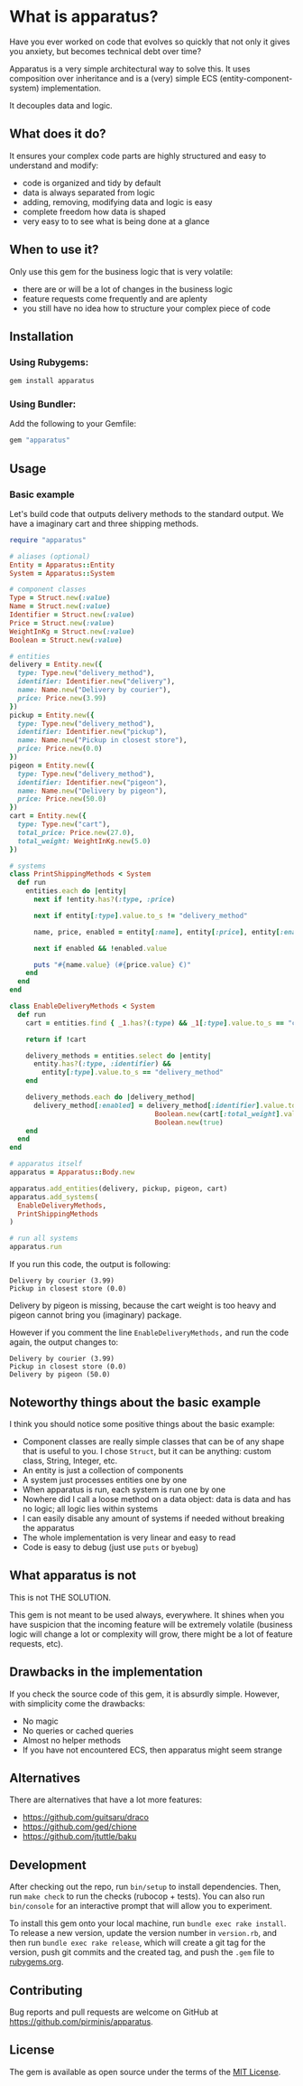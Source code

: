 # What is apparatus?

Have you ever worked on code that evolves so quickly that not only it gives you anxiety, but becomes technical debt over time?

Apparatus is a very simple architectural way to solve this. It uses composition over inheritance and is a (very) simple ECS (entity-component-system) implementation.

It decouples data and logic.

## What does it do?

It ensures your complex code parts are highly structured and easy to understand and modify:
- code is organized and tidy by default
- data is always separated from logic
- adding, removing, modifying data and logic is easy
- complete freedom how data is shaped
- very easy to to see what is being done at a glance

## When to use it?

Only use this gem for the business logic that is very volatile:
- there are or will be a lot of changes in the business logic
- feature requests come frequently and are aplenty
- you still have no idea how to structure your complex piece of code

## Installation

### Using Rubygems:

```sh
gem install apparatus
```

### Using Bundler:

Add the following to your Gemfile:

```sh
gem "apparatus"
```

## Usage

### Basic example

Let's build code that outputs delivery methods to the standard output. We have a imaginary cart and three shipping methods.

```ruby
require "apparatus"

# aliases (optional)
Entity = Apparatus::Entity
System = Apparatus::System

# component classes
Type = Struct.new(:value)
Name = Struct.new(:value)
Identifier = Struct.new(:value)
Price = Struct.new(:value)
WeightInKg = Struct.new(:value)
Boolean = Struct.new(:value)

# entities
delivery = Entity.new({
  type: Type.new("delivery_method"),
  identifier: Identifier.new("delivery"),
  name: Name.new("Delivery by courier"),
  price: Price.new(3.99)
})
pickup = Entity.new({
  type: Type.new("delivery_method"),
  identifier: Identifier.new("pickup"),
  name: Name.new("Pickup in closest store"),
  price: Price.new(0.0)
})
pigeon = Entity.new({
  type: Type.new("delivery_method"),
  identifier: Identifier.new("pigeon"),
  name: Name.new("Delivery by pigeon"),
  price: Price.new(50.0)
})
cart = Entity.new({
  type: Type.new("cart"),
  total_price: Price.new(27.0),
  total_weight: WeightInKg.new(5.0)
})

# systems
class PrintShippingMethods < System
  def run
    entities.each do |entity|
      next if !entity.has?(:type, :price)

      next if entity[:type].value.to_s != "delivery_method"

      name, price, enabled = entity[:name], entity[:price], entity[:enabled]

      next if enabled && !enabled.value

      puts "#{name.value} (#{price.value} €)"
    end
  end
end

class EnableDeliveryMethods < System
  def run
    cart = entities.find { _1.has?(:type) && _1[:type].value.to_s == "cart" }

    return if !cart

    delivery_methods = entities.select do |entity|
      entity.has?(:type, :identifier) &&
        entity[:type].value.to_s == "delivery_method"
    end

    delivery_methods.each do |delivery_method|
      delivery_method[:enabled] = delivery_method[:identifier].value.to_s == "pigeon" ?
                                    Boolean.new(cart[:total_weight].value < 0.1) :
                                    Boolean.new(true)
    end
  end
end

# apparatus itself
apparatus = Apparatus::Body.new

apparatus.add_entities(delivery, pickup, pigeon, cart)
apparatus.add_systems(
  EnableDeliveryMethods,
  PrintShippingMethods
)

# run all systems
apparatus.run
```

If you run this code, the output is following:
```
Delivery by courier (3.99)
Pickup in closest store (0.0)
```

Delivery by pigeon is missing, because the cart weight is too heavy and pigeon cannot bring you (imaginary) package.

However if you comment the line `EnableDeliveryMethods,` and run the code again, the output changes to:
```
Delivery by courier (3.99)
Pickup in closest store (0.0)
Delivery by pigeon (50.0)
```

## Noteworthy things about the basic example

I think you should notice some positive things about the basic example:
- Component classes are really simple classes that can be of any shape that is useful to you. I chose `Struct`, but it can be anything: custom class, String, Integer, etc.
- An entity is just a collection of components
- A system just processes entities one by one
- When apparatus is run, each system is run one by one
- Nowhere did I call a loose method on a data object: data is data and has no logic; all logic lies within systems
- I can easily disable any amount of systems if needed without breaking the apparatus
- The whole implementation is very linear and easy to read
- Code is easy to debug (just use `puts` or `byebug`)

## What apparatus is not

This is not THE SOLUTION.

This gem is not meant to be used always, everywhere. It shines when you have suspicion that the incoming feature will be extremely volatile (business logic will change a lot or complexity will grow, there might be a lot of feature requests, etc).

## Drawbacks in the implementation

If you check the source code of this gem, it is absurdly simple. However, with simplicity come the drawbacks:
- No magic
- No queries or cached queries
- Almost no helper methods
- If you have not encountered ECS, then apparatus might seem strange

## Alternatives

There are alternatives that have a lot more features:
- https://github.com/guitsaru/draco
- https://github.com/ged/chione
- https://github.com/jtuttle/baku

## Development

After checking out the repo, run `bin/setup` to install dependencies. Then, run `make check` to run the checks (rubocop + tests). You can also run `bin/console` for an interactive prompt that will allow you to experiment.

To install this gem onto your local machine, run `bundle exec rake install`. To release a new version, update the version number in `version.rb`, and then run `bundle exec rake release`, which will create a git tag for the version, push git commits and the created tag, and push the `.gem` file to [rubygems.org](https://rubygems.org).

## Contributing

Bug reports and pull requests are welcome on GitHub at https://github.com/pirminis/apparatus.

## License

The gem is available as open source under the terms of the [MIT License](https://opensource.org/licenses/MIT).
